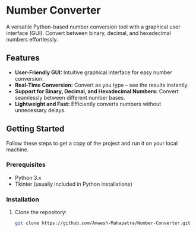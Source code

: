 # Number Converter

A versatile Python-based number conversion tool with a graphical user interface (GUI). Convert between binary, decimal, and hexadecimal numbers effortlessly.


## Features

- **User-Friendly GUI:** Intuitive graphical interface for easy number conversion.
- **Real-Time Conversion:** Convert as you type – see the results instantly.
- **Support for Binary, Decimal, and Hexadecimal Numbers:** Convert seamlessly between different number bases.
- **Lightweight and Fast:** Efficiently converts numbers without unnecessary delays.

## Getting Started

Follow these steps to get a copy of the project and run it on your local machine.

### Prerequisites

- Python 3.x
- Tkinter (usually included in Python installations)

### Installation

1. Clone the repository:

   ```bash
   git clone https://github.com/Anwesh-Mahapatra/Number-Converter.git
